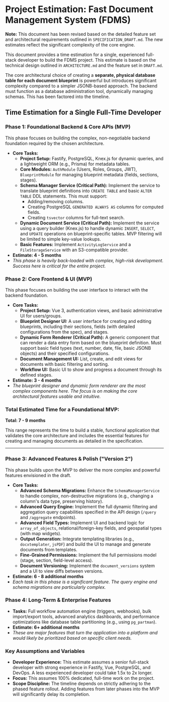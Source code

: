 # Project Estimation: Fast Document Management System (FDMS)

**Note:** This document has been revised based on the detailed feature set and architectural requirements outlined in `SPECIFICATION_DRAFT.md`. The new estimates reflect the significant complexity of the core engine.

This document provides a time estimation for a single, experienced full-stack developer to build the FDMS project. This estimate is based on the technical design outlined in `ARCHITECTURE.md` and the feature set in `DRAFT.md`.

The core architectural choice of creating a **separate, physical database table for each document blueprint** is powerful but introduces significant complexity compared to a simpler JSONB-based approach. The backend must function as a database administration tool, dynamically managing schemas. This has been factored into the timeline.

## Time Estimation for a Single Full-Time Developer

### **Phase 1: Foundational Backend & Core APIs (MVP)**

This phase focuses on building the complex, non-negotiable backend foundation required by the chosen architecture.

*   **Core Tasks:**
    *   **Project Setup:** Fastify, PostgreSQL, Knex.js for dynamic queries, and a lightweight ORM (e.g., Prisma) for metadata tables.
    *   **Core Modules:** `AuthModule` (Users, Roles, Groups, JWT), `BlueprintModule` for managing blueprint metadata (fields, sections, stages).
    *   **Schema Manager Service (Critical Path):** Implement the service to translate blueprint definitions into `CREATE TABLE` and basic `ALTER TABLE` DDL statements. This must support:
        *   Adding/removing columns.
        *   Creating PostgreSQL `GENERATED ALWAYS AS` columns for computed fields.
        *   Creating `tsvector` columns for full-text search.
    *   **Dynamic Document Service (Critical Path):** Implement the service using a query builder (Knex.js) to handle dynamic `INSERT`, `SELECT`, and `UPDATE` operations on blueprint-specific tables. MVP filtering will be limited to simple key-value lookups.
    *   **Basic Features:** Implement `ActivityLogService` and a `FileStorageService` with an S3-compatible provider.
*   **Estimate: 4 - 5 months**
*   *This phase is heavily back-loaded with complex, high-risk development. Success here is critical for the entire project.*

### **Phase 2: Core Frontend & UI (MVP)**

This phase focuses on building the user interface to interact with the backend foundation.

*   **Core Tasks:**
    *   **Project Setup:** Vue 3, authentication views, and basic administrative UI for users/groups.
    *   **Blueprint Designer UI:** A user interface for creating and editing blueprints, including their sections, fields (with detailed configurations from the spec), and stages.
    *   **Dynamic Form Renderer (Critical Path):** A generic component that can render a data entry form based on the blueprint definition. Must support basic field types (text, number, date, file, basic JSONB objects) and their specified configurations.
    *   **Document Management UI:** List, create, and edit views for documents with basic filtering and sorting.
    *   **Workflow UI:** Basic UI to show and progress a document through its defined stages.
*   **Estimate: 3 - 4 months**
*   *The blueprint designer and dynamic form renderer are the most complex components here. The focus is on making the core architectural features usable and intuitive.*

### **Total Estimated Time for a Foundational MVP:**

**Total: 7 - 9 months**

This range represents the time to build a stable, functional application that validates the core architecture and includes the essential features for creating and managing documents as detailed in the specification.

---

### **Phase 3: Advanced Features & Polish ("Version 2")**

This phase builds upon the MVP to deliver the more complex and powerful features envisioned in the draft.

*   **Core Tasks:**
    *   **Advanced Schema Migrations:** Enhance the `SchemaManagerService` to handle complex, non-destructive migrations (e.g., changing a column's data type, preserving history).
    *   **Advanced Query Engine:** Implement the full dynamic filtering and aggregation query capabilities specified in the API design (`/query` and `/aggregate` endpoints).
    *   **Advanced Field Types:** Implement UI and backend logic for `array_of_objects`, relational/foreign-key fields, and geospatial types (with map widgets).
    *   **Output Generation:** Integrate templating libraries (e.g., `docxtemplater`, `jsPDF`) and build the UI to manage and generate documents from templates.
    *   **Fine-Grained Permissions:** Implement the full permissions model (stage, section, field-level access).
    *   **Document Versioning:** Implement the `document_versions` system and a UI to view diffs between versions.
*   **Estimate: 6 - 8 additional months**
*   *Each task in this phase is a significant feature. The query engine and schema migrations are particularly complex.*

### **Phase 4: Long-Term & Enterprise Features**

*   **Tasks:** Full workflow automation engine (triggers, webhooks), bulk import/export tools, advanced analytics dashboards, and performance optimizations like database table partitioning (e.g., using `pg_partman`).
*   **Estimate: 6+ additional months**
*   *These are major features that turn the application into a platform and would likely be prioritized based on specific client needs.*

### Key Assumptions and Variables

*   **Developer Experience:** This estimate assumes a senior full-stack developer with strong experience in Fastify, Vue, PostgreSQL, and DevOps. A less experienced developer could take 1.5x to 2x longer.
*   **Focus:** This assumes 100% dedicated, full-time work on the project.
*   **Scope Discipline:** The timeline depends on strictly adhering to the phased feature rollout. Adding features from later phases into the MVP will significantly delay its completion.